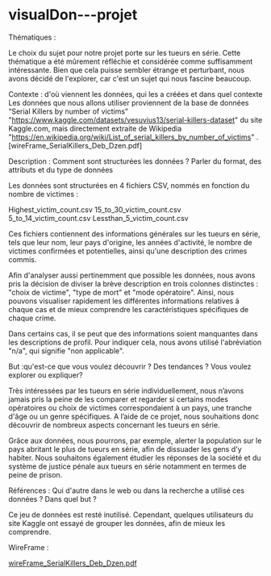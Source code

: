 # visualDon---projet

Thématiques :

Le choix du sujet pour notre projet porte sur les tueurs en série. Cette thématique a été mûrement réfléchie et considérée comme suffisamment intéressante. Bien que cela puisse sembler étrange et perturbant, nous avons décidé de l'explorer, car c'est un sujet qui nous fascine beaucoup.

Contexte : d'où viennent les données, qui les a créées et dans quel contexte
Les données que nous allons utiliser proviennent de la base de données “Serial Killers by number of victims” "https://www.kaggle.com/datasets/vesuvius13/serial-killers-dataset" du site Kaggle.com, mais directement extraite de Wikipedia "https://en.wikipedia.org/wiki/List_of_serial_killers_by_number_of_victims" . [wireFrame_SerialKillers_Deb_Dzen.pdf]

Description : Comment sont structurées les données ? Parler du format, des attributs et du type de données

Les données sont structurées en 4 fichiers CSV, nommés en fonction du nombre de victimes :

Highest_victim_count.csv
15_to_30_victim_count.csv
5_to_14_victim_count.csv
Lessthan_5_victim_count.csv

Ces fichiers contiennent des informations générales sur les tueurs en série, tels que leur nom, leur pays d'origine, les années d'activité, le nombre de victimes confirmées et potentielles, ainsi qu'une description des crimes commis.

Afin d'analyser aussi pertinemment que possible les données, nous avons pris la décision de diviser la brève description en trois colonnes distinctes : "choix de victime", "type de mort" et "mode opératoire". Ainsi, nous pouvons visualiser rapidement les différentes informations relatives à chaque cas et de mieux comprendre les caractéristiques spécifiques de chaque crime.

Dans certains cas, il se peut que des informations soient manquantes dans les descriptions de profil. Pour indiquer cela, nous avons utilisé l'abréviation "n/a", qui signifie "non applicable".

But :qu'est-ce que vous voulez découvrir ? Des tendances ? Vous voulez explorer ou expliquer?

Très intéressées par les tueurs en série individuellement, nous n’avons jamais pris la peine de les comparer et regarder si certains modes opératoires ou choix de victimes correspondaient à un pays, une tranche d'âge ou un genre spécifiques. A l’aide de ce projet, nous souhaitions donc découvrir de nombreux aspects concernant les tueurs en série.

Grâce aux données, nous pourrons, par exemple, alerter la population sur le pays abritant le plus de tueurs en série, afin de dissuader les gens d'y habiter. Nous souhaitons également étudier les réponses de la société et du système de justice pénale aux tueurs en série notamment en termes de peine de prison.

Références : Qui d'autre dans le web ou dans la recherche a utilisé ces données ? Dans quel but ?

Ce jeu de données est resté inutilisé. Cependant, quelques utilisateurs du site Kaggle ont essayé de grouper les données, afin de mieux les comprendre.

WireFrame :

[wireFrame_SerialKillers_Deb_Dzen.pdf](https://github.com/Dzenetahamzabegovic/visualDon---projet/files/10991989/wireFrame_SerialKillers_Deb_Dzen.pdf)
